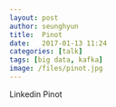 ```yaml
---
layout: post
author: seunghyun
title:  Pinot
date:   2017-01-13 11:24
categories: [talk]
tags: [big data, kafka]
image: /files/pinot.jpg
---
```


Linkedin Pinot